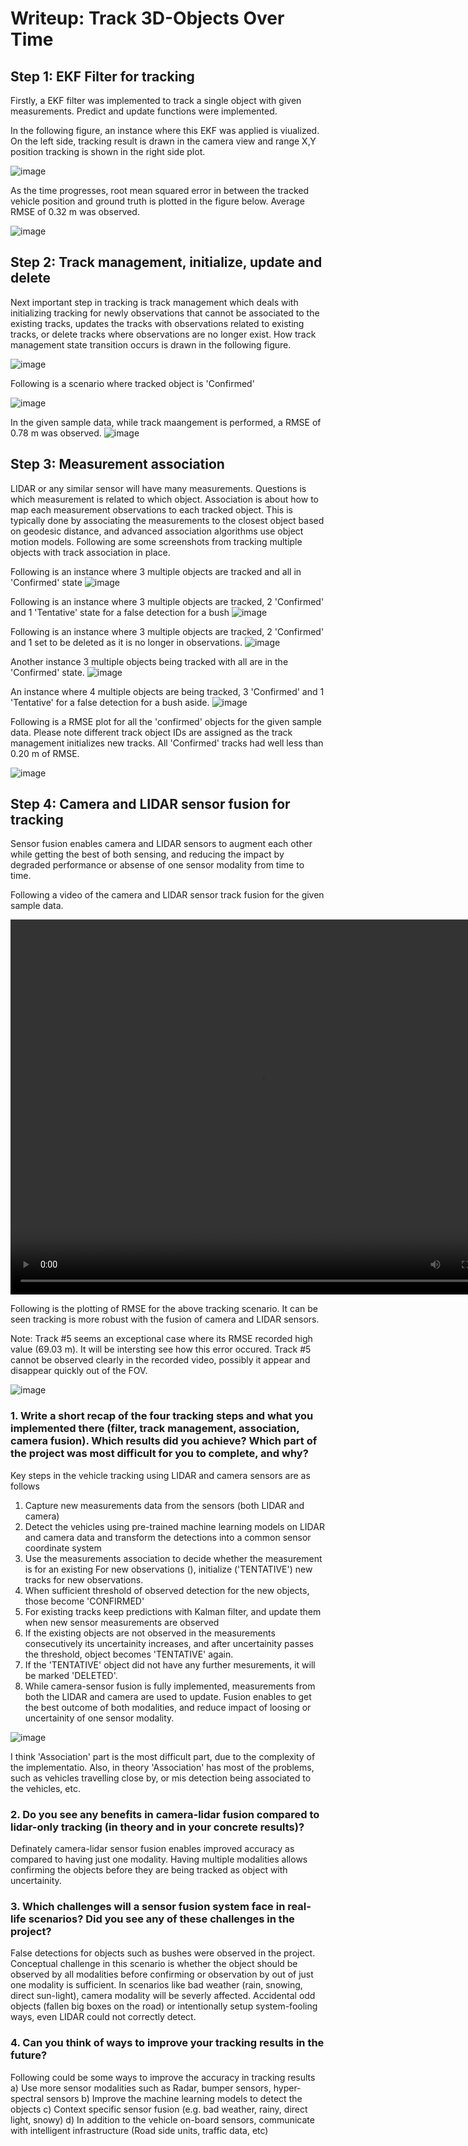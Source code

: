 # Writeup: Track 3D-Objects Over Time

## Step 1: EKF Filter for tracking

Firstly, a EKF filter was implemented to track a single object with given measurements. Predict and update functions were implemented. 

In the following figure, an instance where this EKF was applied is viualized. On the left side, tracking result is drawn in the camera view and range X,Y position tracking is shown in the right side plot.

![image](resources/step1_track_vis%201.png)

As the time progresses, root mean squared error in between the tracked vehicle position and ground truth is plotted in the figure below. Average RMSE of 0.32 m was observed.

![image](resources/step1_rmse.png)

## Step 2: Track management, initialize, update and delete

Next important step in tracking is track management which deals with initializing tracking for newly observations that cannot be associated to the existing tracks, updates the tracks with observations related to existing tracks, or delete tracks where observations are no longer exist. How track management state transition occurs is drawn in the following figure. 

![image](resources/track_management.png)               

Following is a scenario where tracked object is 'Confirmed'

![image](resources/step2_tracking.png)

In the given sample data, while track maangement is performed, a RMSE of 0.78 m was observed.
![image](resources/step2_rmse.png)

## Step 3: Measurement association

LIDAR or any similar sensor will have many measurements. Questions is which measurement is related to which object. Association is about how to map each measurement observations to each tracked object. This is typically done by associating the measurements to the closest object based on geodesic distance, and advanced association algorithms use object motion models. Following are some screenshots from tracking multiple objects with track association in place.

Following is an instance where 3 multiple objects are tracked and all in 'Confirmed' state
![image](resources/step3_det_1.png)

Following is an instance where 3 multiple objects are tracked, 2 'Confirmed' and 1 'Tentative' state for a false detection for a bush
![image](resources/step3_det_2.png)

Following is an instance where 3 multiple objects are tracked, 2 'Confirmed' and 1 set to be deleted as it is no longer in observations.
![image](resources/step3_det_3.png)

Another instance 3 multiple objects being tracked with all are in the 'Confirmed' state.
![image](resources/step3_det_4.png)

An instance where 4 multiple objects are being tracked, 3 'Confirmed' and 1 'Tentative' for a false detection for a bush aside.
![image](resources/step3_det_5.png)

Following is a RMSE plot for all the 'confirmed' objects for the given sample data. Please note different track object IDs 
are assigned as the track management initializes new tracks. All 'Confirmed' tracks had well less than 0.20 m of RMSE. 

![image](resources/step3_rmse.png)

## Step 4: Camera and LIDAR sensor fusion for tracking

Sensor fusion enables camera and LIDAR sensors to augment each other while getting the best of both sensing, and reducing the impact by degraded performance or absense of one sensor modality from time to time.

Following a video of the camera and LIDAR sensor track fusion for the given sample data.

<video src="resources/my_tracking_results.mp4" width="800" height="600" controls="controls">
  <source src="resources/my_tracking_results.mp4" type="video/mp4">
</video>

Following is the plotting of RMSE for the above tracking scenario. It can be seen tracking is more robust with the fusion of camera and LIDAR sensors. 

Note: Track #5 seems an exceptional case where its RMSE recorded high value (69.03 m). It will be intersting see how this error occured. Track #5 cannot be observed clearly in the recorded video, possibly it appear and disappear quickly out of the FOV.

![image](resources/step4_rmse.png)


### 1. Write a short recap of the four tracking steps and what you implemented there (filter, track management, association, camera fusion). Which results did you achieve? Which part of the project was most difficult for you to complete, and why?

Key steps in the vehicle tracking using LIDAR and camera sensors are as follows

1) Capture new measurements data from the sensors (both LIDAR and camera)
2) Detect the vehicles using pre-trained machine learning models on LIDAR and camera data and transform the detections into a common sensor coordinate system
3) Use the measurements association to decide whether the measurement is for an existing For new observations (), initialize ('TENTATIVE') new tracks for new observations.
4) When sufficient threshold of observed detection for the new objects, those become 'CONFIRMED'
4) For existing tracks keep predictions with Kalman filter, and update them when new sensor measurements are observed
5) If the existing objects are not observed in the measurements consecutively its uncertainity increases, and after uncertainity passes the threshold, object becomes 'TENTATIVE' again.
6) If the 'TENTATIVE' object did not have any further mesurements, it will be marked 'DELETED'.
7) While camera-sensor fusion is fully implemented, measurements from both the LIDAR and camera are used to update. Fusion enables to get the best outcome of both modalities, and reduce impact of loosing or uncertainity of one sensor modality.

![image](resources/track_management.png)     

I think 'Association' part is the most difficult part, due to the complexity of the implementatio. Also, in theory 'Association' has most of the problems, such as vehicles travelling close by, or mis detection being associated to the vehicles, etc.

### 2. Do you see any benefits in camera-lidar fusion compared to lidar-only tracking (in theory and in your concrete results)? 

Definately camera-lidar sensor fusion enables improved accuracy as compared to having just one modality. Having multiple modalities allows confirming the objects before they are being tracked as object with uncertainity. 

### 3. Which challenges will a sensor fusion system face in real-life scenarios? Did you see any of these challenges in the project?

False detections for objects such as bushes were observed in the project. Conceptual challenge in this scenario is whether the object should be observed by all modalities before confirming or observation by out of just one modality is sufficient. In scenarios like bad weather (rain, snowing, direct sun-light), camera modality will be severly affected. Accidental odd objects (fallen big boxes on the road) or intentionally setup system-fooling ways, even LIDAR could not correctly detect.  

### 4. Can you think of ways to improve your tracking results in the future?

Following could be some ways to improve the accuracy in tracking results
a) Use more sensor modalities such as Radar, bumper sensors, hyper-spectral sensors
b) Improve the machine learning models to detect the objects
c) Context specific sensor fusion (e.g. bad weather, rainy, direct light, snowy)
d) In addition to the vehicle on-board sensors, communicate with intelligent infrastructure (Road side units, traffic data, etc)
